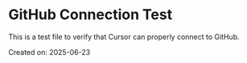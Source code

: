 # GitHub Connection Test

This is a test file to verify that Cursor can properly connect to GitHub.

Created on: 2025-06-23 